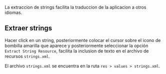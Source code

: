 La extraccion de strings facilita la traduccion de la aplicacion a otros idiomas.

## Extraer strings

Hacer click en un string, posteriormente colocar el cursor sobre el icono de bombilla amarilla que aparece y posteriormente seleccionar la opción `Extract String Resource`, facilita la inclusion de texto en el archivo de recursos `strings.xml`.

El archivo `strings.xml` se encuentra en la ruta `res > values > strings.xml`.